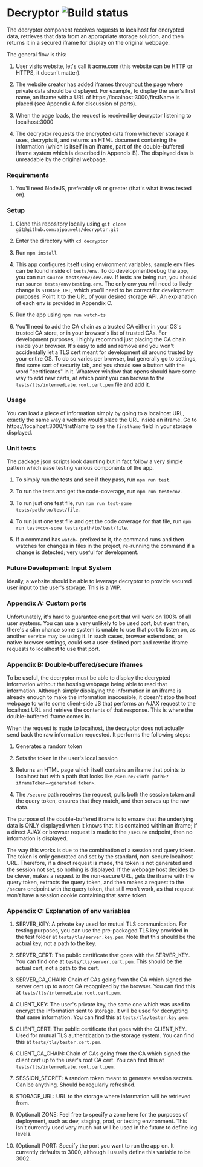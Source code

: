 # Decryptor ![Build status](https://travis-ci.com/ajpauwels/decryptor.svg?branch=master)

The decryptor component receives requests to localhost for encrypted data, retrieves that data from an appropriate storage solution, and then returns it in a secured iframe for display on the original webpage.

The general flow is this:

1. User visits website, let's call it acme.com (this website can be HTTP or HTTPS, it doesn't matter).

2. The website creator has added iframes throughout the page where private data should be displayed. For example, to display the user's first name, an iframe with a URL of https://localhost:3000/firstName is placed (see Appendix A for discussion of ports).

3. When the page loads, the request is received by decryptor listening to localhost:3000

4. The decryptor requests the encrypted data from whichever storage it uses, decrypts it, and returns an HTML document containing the information (which is itself in an iframe, part of the double-buffered iframe system which is described in Appendix B). The displayed data is unreadable by the original webpage.

### Requirements
1. You'll need NodeJS, preferably v8 or greater (that's what it was tested on).

### Setup
1. Clone this repository locally using `git clone git@github.com:ajpauwels/decryptor.git`

2. Enter the directory with `cd decryptor`

3. Run `npm install`

4. This app configures itself using environment variables, sample env files can be found inside of `tests/env`. To do development/debug the app, you can run `source tests/env/dev.env`. If tests are being run, you should run `source tests/env/testing.env`. The only env you will need to likely change is `STORAGE_URL`, which you'll need to be correct for development purposes. Point it to the URL of your desired storage API. An explanation of each env is provided in Appendix C.

5. Run the app using `npm run watch-ts`

6. You'll need to add the CA chain as a trusted CA either in your OS's trusted CA store, or in your browser's list of trusted CAs. For development purposes, I highly recommnd just placing the CA chain inside your browser. It's easy to add and remove and you won't accidentally let a TLS cert meant for development sit around trusted by your entire OS. To do so varies per browser, but generally go to settings, find some sort of security tab, and you should see a button with the word "certificates" in it. Whatever window that opens should have some way to add new certs, at which point you can browse to the `tests/tls/intermediate.root.cert.pem` file and add it. 

### Usage
You can load a piece of information simply by going to a localhost URL, exactly the same way a website would place the URL inside an iframe. Go to https://localhost:3000/firstName to see the `firstName` field in your storage displayed.

### Unit tests
The package.json scripts look daunting but in fact follow a very simple pattern which ease testing various components of the app.

1. To simply run the tests and see if they pass, run `npm run test`.

2. To run the tests and get the code-coverage, run `npm run test+cov`.

3. To run just one test file, run `npm run test-some tests/path/to/test/file`.

4. To run just one test file and get the code coverage for that file, run `npm run test+cov-some tests/path/to/test/file`.

5. If a command has `watch-` prefixed to it, the command runs and then watches for changes in files in the project, re-running the command if a change is detected; very useful for development.

### Future Development: Input System
Ideally, a website should be able to leverage decryptor to provide secured user input to the user's storage. This is a WIP.

### Appendix A: Custom ports
Unfortunately, it's hard to guarantee one port that will work on 100% of all user systems. You can use a very unlikely to be used port, but even then, there's a slim chance some system is unable to use that port to listen on, as another service may be using it. In such cases, browser extensions, or native browser settings, could set a user-defined port and rewrite iframe requests to localhost to use that port.

### Appendix B: Double-buffered/secure iframes
To be useful, the decryptor must be able to display the decrypted information without the hosting webpage being able to read that information. Although simply displaying the information in an iframe is already enough to make the information inaccesible, it doesn't stop the host webpage to write some client-side JS that performs an AJAX request to the localhost URL and retrieve the contents of that response. This is where the double-buffered iframe comes in.

When the request is made to localhost, the decryptor does not actually send back the raw information requested. It performs the following steps:
1. Generates a random token

2. Sets the token in the user's local session

3. Returns an HTML page which itself contains an iframe that points to localhost but with a path that looks like `/secure/<info path>?iframeToken=<generated token>`.

4. The `/secure` path receives the request, pulls both the session token and the query token, ensures that they match, and then serves up the raw data.

The purpose of the double-buffered iframe is to ensure that the underlying data is ONLY displayed when it knows that it is contained within an iframe; if a direct AJAX or browser request is made to the `/secure` endpoint, then no information is displayed.

The way this works is due to the combination of a session and query token. The token is only generated and set by the standard, non-secure localhost URL. Therefore, if a direct request is made, the token is not generated and the session not set, so nothing is displayed. If the webpage host decides to be clever, makes a request to the non-secure URL, gets the iframe with the query token, extracts the query token, and then makes a request to the `/secure` endpoint with the query token, that still won't work, as that request won't have a session cookie containing that same token.

### Appendix C: Explanation of env variables
1. SERVER\_KEY: A private key used for mutual TLS communication. For testing purposes, you can use the pre-packaged TLS key provided in the test folder at `tests/tls/server.key.pem`. Note that this should be the actual key, not a path to the key.

2. SERVER\_CERT: The public certificate that goes with the SERVER\_KEY. You can find one at `tests/tls/server.cert.pem`. This should be the actual cert, not a path to the cert.

3. SERVER\_CA\_CHAIN: Chain of CAs going from the CA which signed the server cert up to a root CA recognized by the browser. You can find this at `tests/tls/intermediate.root.cert.pem`.

4. CLIENT\_KEY: The user's private key, the same one which was used to encrypt the information sent to storage. It will be used for decrypting that same information. You can find this at `tests/tls/tester.key.pem`.

5. CLIENT\_CERT: The public certificate that goes with the CLIENT\_KEY. Used for mutual TLS authentication to the storage system. You can find this at `tests/tls/tester.cert.pem`.

6. CLIENT\_CA\_CHAIN: Chain of CAs going from the CA which signed the client cert up to the user's root CA cert. You can find this at `tests/tls/intermediate.root.cert.pem`.

7. SESSION\_SECRET: A random token meant to generate session secrets. Can be anything. Should be regularly refreshed.

8. STORAGE\_URL: URL to the storage where information will be retrieved from.

5. (Optional) ZONE: Feel free to specify a zone here for the purposes of deployment, such as dev, staging, prod, or testing environment. This isn't currently used very much but will be used in the future to define log levels.

6. (Optional) PORT: Specify the port you want to run the app on. It currently defaults to 3000, although I usually define this variable to be 3002.
